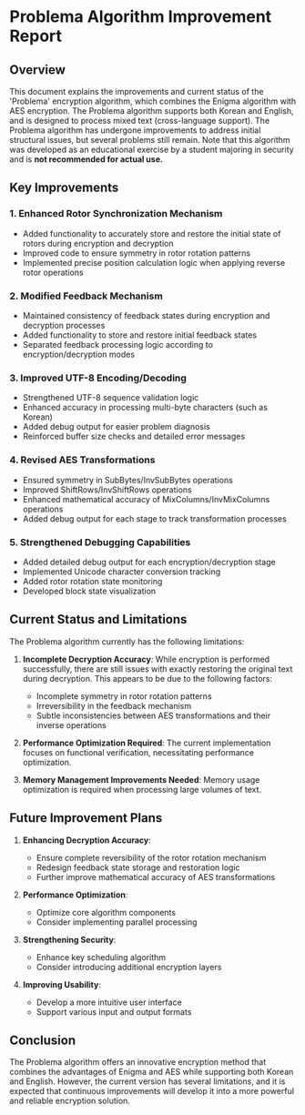 # Problema Algorithm Improvement Report

## Overview
This document explains the improvements and current status of the 'Problema' encryption algorithm, which combines the Enigma algorithm with AES encryption. The Problema algorithm supports both Korean and English, and is designed to process mixed text (cross-language support).
The Problema algorithm has undergone improvements to address initial structural issues, but several problems still remain.
Note that this algorithm was developed as an educational exercise by a student majoring in security and is **not recommended for actual use.**

## Key Improvements

### 1. Enhanced Rotor Synchronization Mechanism
- Added functionality to accurately store and restore the initial state of rotors during encryption and decryption
- Improved code to ensure symmetry in rotor rotation patterns
- Implemented precise position calculation logic when applying reverse rotor operations

### 2. Modified Feedback Mechanism
- Maintained consistency of feedback states during encryption and decryption processes
- Added functionality to store and restore initial feedback states
- Separated feedback processing logic according to encryption/decryption modes

### 3. Improved UTF-8 Encoding/Decoding
- Strengthened UTF-8 sequence validation logic
- Enhanced accuracy in processing multi-byte characters (such as Korean)
- Added debug output for easier problem diagnosis
- Reinforced buffer size checks and detailed error messages

### 4. Revised AES Transformations
- Ensured symmetry in SubBytes/InvSubBytes operations
- Improved ShiftRows/InvShiftRows operations
- Enhanced mathematical accuracy of MixColumns/InvMixColumns operations
- Added debug output for each stage to track transformation processes

### 5. Strengthened Debugging Capabilities
- Added detailed debug output for each encryption/decryption stage
- Implemented Unicode character conversion tracking
- Added rotor rotation state monitoring
- Developed block state visualization

## Current Status and Limitations

The Problema algorithm currently has the following limitations:

1. **Incomplete Decryption Accuracy**: While encryption is performed successfully, there are still issues with exactly restoring the original text during decryption. This appears to be due to the following factors:
   - Incomplete symmetry in rotor rotation patterns
   - Irreversibility in the feedback mechanism
   - Subtle inconsistencies between AES transformations and their inverse operations

2. **Performance Optimization Required**: The current implementation focuses on functional verification, necessitating performance optimization.

3. **Memory Management Improvements Needed**: Memory usage optimization is required when processing large volumes of text.

## Future Improvement Plans

1. **Enhancing Decryption Accuracy**:
   - Ensure complete reversibility of the rotor rotation mechanism
   - Redesign feedback state storage and restoration logic
   - Further improve mathematical accuracy of AES transformations

2. **Performance Optimization**:
   - Optimize core algorithm components
   - Consider implementing parallel processing

3. **Strengthening Security**:
   - Enhance key scheduling algorithm
   - Consider introducing additional encryption layers

4. **Improving Usability**:
   - Develop a more intuitive user interface
   - Support various input and output formats

## Conclusion

The Problema algorithm offers an innovative encryption method that combines the advantages of Enigma and AES while supporting both Korean and English. However, the current version has several limitations, and it is expected that continuous improvements will develop it into a more powerful and reliable encryption solution.
